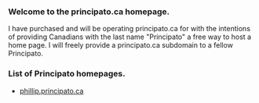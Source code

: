 ### Welcome to the principato.ca homepage.
I have purchased and will be operating principato.ca for with the intentions of providing Canadians with the last name "Principato" a free way to host a home page. I will freely provide a principato.ca subdomain to a fellow Principato.

### List of Principato homepages.
- [phillip.principato.ca](phillip.principato.ca)



